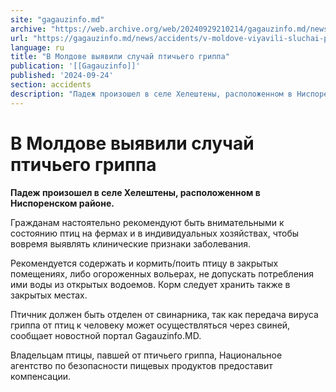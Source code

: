 ```yaml
---
site: "gagauzinfo.md"
archive: "https://web.archive.org/web/20240929210214/gagauzinfo.md/news/accidents/v-moldove-viyavili-sluchai-ptichego-grippa"
url: "https://gagauzinfo.md/news/accidents/v-moldove-viyavili-sluchai-ptichego-grippa"
language: ru
title: "В Молдове выявили случай птичьего гриппа"
publication: '[[Gagauzinfo]]'
published: '2024-09-24'
section: accidents
description: "Падеж произошел в селе Хелештены, расположенном в Ниспоренском районе."
---
```


# В Молдове выявили случай птичьего гриппа

**Падеж произошел в селе Хелештены, расположенном в Ниспоренском районе.**

Гражданам настоятельно рекомендуют быть внимательными к состоянию птиц на фермах и в индивидуальных хозяйствах, чтобы вовремя выявлять клинические признаки заболевания.

Рекомендуется содержать и кормить/поить птицу в закрытых помещениях, либо огороженных вольерах, не допускать потребления ими воды из открытых водоемов. Корм следует хранить также в закрытых местах.

Птичник должен быть отделен от свинарника, так как передача вируса гриппа от птиц к человеку может осуществляться через свиней, сообщает новостной портал Gagauzinfo.MD.

Владельцам птицы, павшей от птичьего гриппа, Национальное агентство по безопасности пищевых продуктов предоставит компенсации.